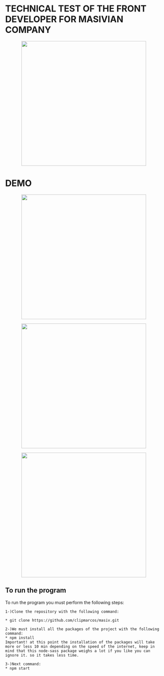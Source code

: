 # TECHNICAL TEST OF THE FRONT DEVELOPER FOR MASIVIAN COMPANY

<p align="center"><img src="https://sad-lamarr-db9cc6.netlify.app/descripcion.png" width="400"></p>

# DEMO

<p align="center"><img src="https://clipmarcos.github.io/masiv/demo1.png" width="400"></p>

<p align="center"><img src="https://clipmarcos.github.io/masiv/demo2.png" width="400"></p>

<p align="center"><img src="https://clipmarcos.github.io/masiv/demo3.png" width="400"></p>



## To run the program

To run the program you must perform the following steps:
```
1-)Clone the repository with the following command:

* git clone https://github.com/clipmarcos/masiv.git
 ```
 ```
2-)We must install all the packages of the project with the following command: 
* npm install
Important! at this point the installation of the packages will take more or less 10 min depending on the speed of the internet, keep in mind that this node-sass package weighs a lot if you like you can ignore it. so it takes less time.
 ```
 ```
 3-)Next command: 
* npm start
 ```
